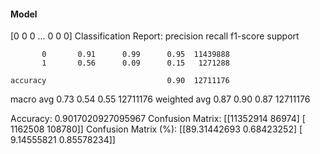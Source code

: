 #### Model
[0 0 0 ... 0 0 0]
Classification Report:
              precision    recall  f1-score   support

           0       0.91      0.99      0.95  11439888
           1       0.56      0.09      0.15   1271288

    accuracy                           0.90  12711176
   macro avg       0.73      0.54      0.55  12711176
weighted avg       0.87      0.90      0.87  12711176

Accuracy: 0.9017020927095967
Confusion Matrix:
[[11352914    86974]
 [ 1162508   108780]]
Confusion Matrix (%):
[[89.31442693  0.68423252]
 [ 9.14555821  0.85578234]]
